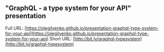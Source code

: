 ## "GraphQL - a type system for your API" presentation

Full URL: [https://olegilyenko.github.io/presentation-graphql-type-system-for-your-api](https://olegilyenko.github.io/presentation-graphql-type-system-for-your-api)
Short URL: [http://bit.ly/graphql-typesystem](http://bit.ly/graphql-typesystem) 
